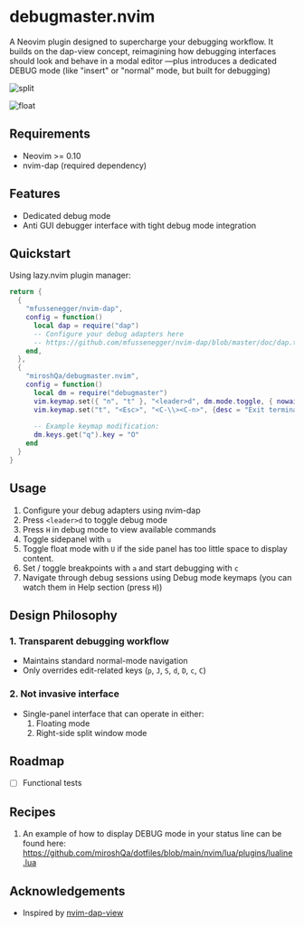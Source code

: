 # debugmaster.nvim 

A Neovim plugin designed to supercharge your debugging workflow.
It builds on the dap-view concept, reimagining how debugging interfaces should look and behave in a modal editor —plus introduces a dedicated DEBUG mode (like "insert" or "normal" mode, but built for debugging)

![split](https://github.com/user-attachments/assets/96d1f463-d4f8-42ed-809f-bab22d323a66)

![float](https://github.com/user-attachments/assets/b5876f8b-b3d9-4e87-a6bb-48261a3da33b)

## Requirements
- Neovim >= 0.10
- nvim-dap (required dependency)

## Features
- Dedicated debug mode
- Anti GUI debugger interface with tight debug mode integration

## Quickstart
Using lazy.nvim plugin manager:

```lua
return {
  {
    "mfussenegger/nvim-dap",
    config = function()
      local dap = require("dap")
      -- Configure your debug adapters here
      -- https://github.com/mfussenegger/nvim-dap/blob/master/doc/dap.txt
    end,
  },
  {
    "miroshQa/debugmaster.nvim",
    config = function()
      local dm = require("debugmaster")
      vim.keymap.set({ "n", "t" }, "<leader>d", dm.mode.toggle, { nowait = true })
      vim.keymap.set("t", "<Esc>", "<C-\\><C-n>", {desc = "Exit terminal mode"})
      
      -- Example keymap modification:
      dm.keys.get("q").key = "O"
    end
  }
}
```

## Usage
1. Configure your debug adapters using nvim-dap
2. Press `<leader>d` to toggle debug mode
3. Press `H` in debug mode to view available commands
4. Toggle sidepanel with `u` 
5. Toggle float mode with `U` if the side panel has too little space to display content.
6. Set / toggle breakpoints with `a` and start debugging with `c`
7. Navigate through debug sessions using Debug mode keymaps (you can watch them in Help section (press `H`))

## Design Philosophy
### 1. Transparent debugging workflow
- Maintains standard normal-mode navigation
- Only overrides edit-related keys (`p`, `J`, `S`, `d`, `D`, `c`, `C`)

### 2. Not invasive interface
- Single-panel interface that can operate in either:
    1. Floating mode
    2. Right-side split window mode

## Roadmap
- [ ] Functional tests

## Recipes
1. An example of how to display DEBUG mode in your status line can be found here:
https://github.com/miroshQa/dotfiles/blob/main/nvim/lua/plugins/lualine.lua


## Acknowledgements
- Inspired by [nvim-dap-view](https://github.com/igorlfs/nvim-dap-view)  
